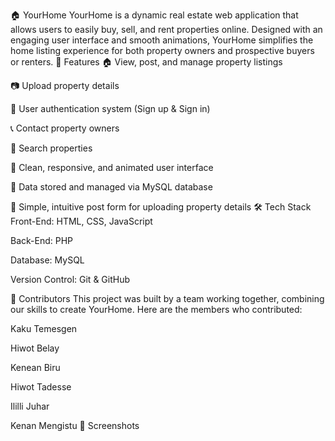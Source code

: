 🏠 YourHome
YourHome is a dynamic real estate web application that allows users to easily buy, sell, and rent properties online. Designed with an engaging user interface and smooth animations, YourHome simplifies the home listing experience for both property owners and prospective buyers or renters.
📌 Features
🏠 View, post, and manage property listings

📷 Upload property details

🔐 User authentication system (Sign up & Sign in)

📞 Contact property owners 

📍 Search properties 

🎨 Clean, responsive, and animated user interface

💾 Data stored and managed via MySQL database

📄 Simple, intuitive post form for uploading property details
🛠️ Tech Stack
Front-End: HTML, CSS, JavaScript

Back-End: PHP

Database: MySQL

Version Control: Git & GitHub

👥 Contributors
This project was built by a team working together, combining our skills to create YourHome. Here are the members who contributed:

Kaku Temesgen

Hiwot Belay

Kenean Biru

Hiwot Tadesse

Ililli Juhar

Kenan Mengistu
📸 Screenshots

